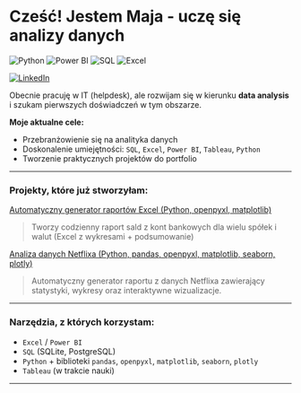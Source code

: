 # Cześć! Jestem Maja - uczę się analizy danych
![Python](https://img.shields.io/badge/Python-3.10-b3cde0?style=flat&logo=python&logoColor=black)
![Power BI](https://img.shields.io/badge/Power%20BI-b3cde0?style=flat&logo=powerbi&logoColor=black)
![SQL](https://img.shields.io/badge/SQL-b3cde0?style=flat&logo=postgresql&logoColor=black)
![Excel](https://img.shields.io/badge/Excel-b3cde0?style=flat&logo=microsoft-excel&logoColor=black)

[![LinkedIn](https://img.shields.io/badge/LinkedIn-Profile-b3cde0?style=flat&logo=linkedin&logoColor=black)]([https://www.linkedin.com/in/maja](https://pl.linkedin.com/in/maja-smoli%C5%84ska-5529bb351?trk=people-guest_people_search-card))


Obecnie pracuję w IT (helpdesk), ale rozwijam się w kierunku **data analysis** i szukam pierwszych doświadczeń w tym obszarze.

**Moje aktualne cele:**
- Przebranżowienie się na analityka danych
- Doskonalenie umiejętności: `SQL`, `Excel`, `Power BI`, `Tableau`, `Python`
- Tworzenie praktycznych projektów do portfolio

---

### Projekty, które już stworzyłam:

[Automatyczny generator raportów Excel (Python, openpyxl, matplotlib)](https://github.com/nuvane/RAPORTY-BANKOWE.git)  
> Tworzy codzienny raport sald z kont bankowych dla wielu spółek i walut (Excel z wykresami + podsumowanie)


[Analiza danych Netflixa (Python, pandas, openpyxl, matplotlib, seaborn, plotly)](https://github.com/nuvane/ANALIZA-FILMOW.git)
> Automatyczny generator raportu z danych Netflixa zawierający statystyki, wykresy oraz interaktywne wizualizacje.
---

### Narzędzia, z których korzystam:

- `Excel` / `Power BI`
- `SQL` (SQLite, PostgreSQL)
- `Python` + biblioteki `pandas`, `openpyxl`, `matplotlib`, `seaborn`, `plotly`
- `Tableau` (w trakcie nauki)

---
